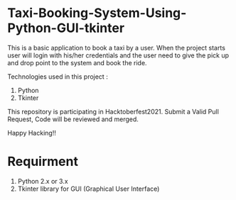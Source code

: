 # Taxi-Booking-System-Using-Python-GUI-tkinter
This is a basic application to book a taxi by a user. When the project starts user will login with his/her credentials and the user need to give the pick up and drop point to the system and book the ride. 

Technologies used in this project :
1. Python
2. Tkinter

This repository is participating in Hacktoberfest2021. 
Submit a Valid Pull Request, Code will be reviewed and merged.

Happy Hacking!!

# Requirment
1. Python 2.x or 3.x 
2. Tkinter library for GUI (Graphical User Interface)

